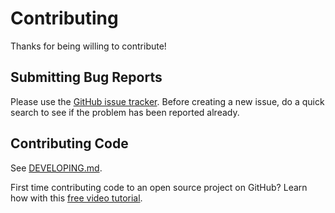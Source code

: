 # Contributing

Thanks for being willing to contribute!

## Submitting Bug Reports

Please use the [GitHub issue tracker](https://github.com/iamturns/iamturns-scripts/issues). Before creating a new issue, do a quick search to see if the problem has been reported already.

## Contributing Code

See [DEVELOPING.md](DEVELOPING.md).

First time contributing code to an open source project on GitHub? Learn how with this [free video tutorial](https://egghead.io/courses/how-to-contribute-to-an-open-source-project-on-github).
